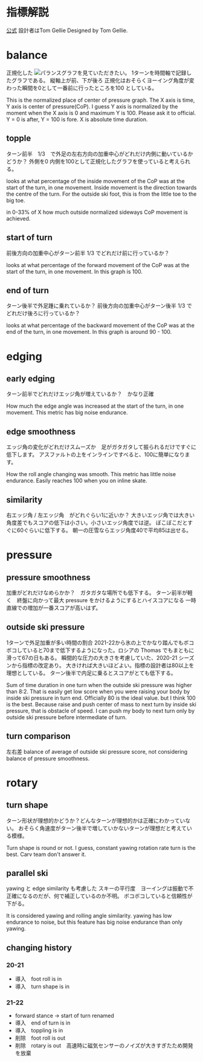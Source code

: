 # 指標解説
[公式](https://getcarv.com/blog/what-carv-can-measure)
設計者はTom Gellie
Designed by Tom Gellie.

# balance

正規化した
![パランスグラフ]({{site.baseurl}}/assets/images/fore_after_dynamic_balance.png)を見ていただきたい。
1ターンを時間軸で記録したグラフである。
縦軸上が前、下が後ろ
正規化はおそらくヨーイング角度が変わった瞬間を0として一番前に行ったところを100 としている。

This is the normalized place of center of pressure graph.
The X axis is time, Y axis is center of pressure(CoP).
I guess Y axis is normalized by the moment when the X axis is 0 and maximum Y is 100. Please ask it to official.
Y = 0 is after, Y = 100 is fore.
X is absolute time duration.

## topple

ターン前半　1/3　で外足の左右方向の加重中心がどれだけ内側に動いているかどうか？
外側を0 内側を100として正規化したグラフを使っていると考えられる。

looks at what percentage of the inside movement of the CoP was at the start of the turn, in one movement. Inside movement is the direction towards the centre of the turn. For the outside ski foot, this is from the little toe to the big toe.

in 0-33% of X how much outside normalized sideways CoP movement is achieved.

## start of turn

前後方向の加重中心がターン前半 1/3 でどれだけ前に行っているか？

looks at what percentage of the forward movement of the CoP was at the start of the turn, in one movement.
In this graph is 100.

## end of turn
ターン後半で外足踵に乗れているか？
前後方向の加重中心がターン後半 1/3 でどれだけ後ろに行っているか？

looks at what percentage of the backward movement of the CoP was at the end of the turn, in one movement.
In this graph is around 90 - 100.

# edging 
## early edging 
ターン前半でどれだけエッジ角が増えているか？　かなり正確

How much the edge angle was increased at the start of the turn, in one movement. This metric has big noise endurance.

## edge smoothness
エッジ角の変化がどれだけスムーズか　足がガタガタして振られるだけですぐに低下します。
アスファルトの上をインラインですべると、100に簡単になります。

How the roll angle changing was smooth. This metric has little noise endurance.
Easily reaches 100 when you on inline skate.

## similarity
右エッジ角 / 左エッジ角　がどれぐらい1に近いか？
大きいエッジ角では大きい角度差でもスコアの低下は小さい。小さいエッジ角度では逆。
ぼこぼこだとすぐに60ぐらいに低下する。
朝一の圧雪ならエッジ角度40で平均85は出せる。

# pressure
## pressure smoothness
加重がどれだけなめらかか？　ガタガタな場所でも低下する。
ターン前半が軽く　終盤に向かって最大 pressure をかけるようにするとハイスコアになる
一時直線での増加が一番スコアが高いはず。

## outside ski pressure
1ターンで外足加重が多い時間の割合
2021-22から氷の上でかなり踏んでもボコボコしていると70まで低下するようになった。ロシアの Thomas でもまともに滑って67の日もある。
瞬間的な圧力の大きさを考慮していた、2020-21 シーズンから指標の改定あり。
大きければ大きいほどよい。指標の設計者は80以上を理想としている。
ターン後半で内足に乗るとスコアがとても低下する。

Sum of time duration in one turn when the outside ski pressure was higher than 8:2.
That is easily get low score when you were raising your body by inside ski pressure in turn end.
Officially 80 is the ideal value. but I think 100 is the best.
Because raise and push center of mass to next turn by inside ski pressure, that is obstacle of speed.
I can push my body to next turn only by outside ski pressure before intermediate of turn.


## turn comparison
左右差 
balance of average of outside ski pressure score, not considering balance of pressure smoothness.

# rotary
## turn shape
ターン形状が理想的かどうか？どんなターンが理想的かは正確にわかっていない。
おそらく角速度がターン後半で増していかないターンが理想だと考えている模様。

Turn shape is round or not.
I guess, constant yawing rotation rate turn is the best. Carv team don't answer it.


## parallel ski
yawing と edge similarity も考慮した スキーの平行度　ヨーイングは振動で不正確になるのだが、何で補正しているのか不明。
ボコボコしていると信頼性が下がる。

It is considered yawing and rolling angle similarity. yawing has low endurance to noise,
but this feature has big noise endurance than only yawing.

## changing history
### 20-21

- 導入　foot roll is in
- 導入　turn shape is in

### 21-22

- forward stance -> start of turn renamed
- 導入　end of turn is in
- 導入　toppling is in
- 削除　foot roll is out
- 削除　rotary is out　高速時に磁気センサーのノイズが大きすぎたため開発を放棄